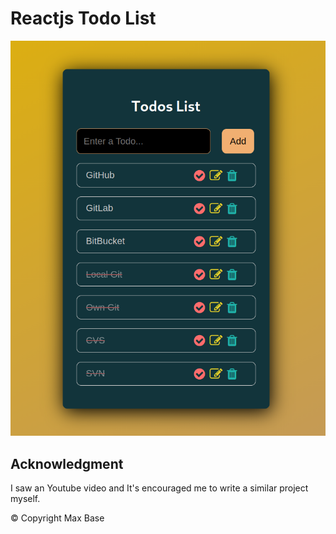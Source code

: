 # Reactjs Todo List

![Reactjs Todo List](demo.png)

## Acknowledgment

I saw an Youtube video and It's encouraged me to write a similar project myself.

© Copyright Max Base
